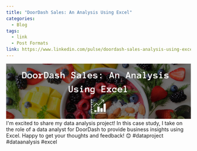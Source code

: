```yaml
---
title: "DoorDash Sales: An Analysis Using Excel"
categories:
  - Blog
tags:
  - link
  - Post Formats
link: https://www.linkedin.com/pulse/doordash-sales-analysis-using-excel-kelly-rangel/
---
```

![idk](assets/images/doordashcover.png)
I'm excited to share my data analysis project! In this case study, I take on the role of a data analyst for DoorDash to provide business insights using Excel. Happy to get your thoughts and feedback! 😊 #dataproject #dataanalysis #excel
